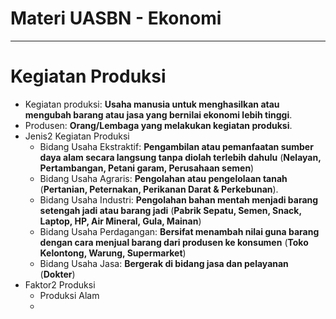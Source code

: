 # Materi UASBN - Ekonomi
---

# Kegiatan Produksi
- Kegiatan produksi: **Usaha manusia untuk menghasilkan atau mengubah barang atau jasa yang bernilai ekonomi lebih tinggi**.
- Produsen: **Orang/Lembaga yang melakukan kegiatan produksi**.
- Jenis2 Kegiatan Produksi
  - Bidang Usaha Ekstraktif: **Pengambilan atau pemanfaatan sumber daya alam secara langsung tanpa diolah terlebih dahulu** (**Nelayan, Pertambangan, Petani garam, Perusahaan semen**)
  - Bidang Usaha Agraris: **Pengolahan atau pengelolaan tanah** (**Pertanian, Peternakan, Perikanan Darat & Perkebunan**).
  - Bidang Usaha Industri: **Pengolahan bahan mentah menjadi barang setengah jadi atau barang jadi** (**Pabrik Sepatu, Semen, Snack, Laptop, HP, Air Mineral, Gula, Mainan**)
  - Bidang Usaha Perdagangan: **Bersifat menambah nilai guna barang  dengan cara menjual barang dari produsen ke konsumen** (**Toko Kelontong, Warung, Supermarket**)
  - Bidang Usaha Jasa: **Bergerak di bidang jasa dan pelayanan** (**Dokter**)
- Faktor2 Produksi
  - Produksi Alam
  - 